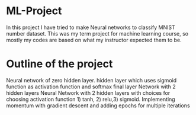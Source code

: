 # ML-Project
In this project I have tried to make Neural networks to classify MNIST number dataset.
This was my term project for machine learning course, so mostly my codes are based on what my instructor expected them to be.

# Outline of the project
Neural network of zero hidden layer.
hidden layer which uses sigmoid function as activation function and softmax final layer
Network with 2 hidden layers
Neural Network with 2 hidden layers with choices for choosing activation function 1) tanh, 2) relu,3) sigmoid.
Implementing momentum with gradient descent and adding epochs for multiple iterations






